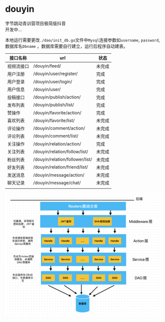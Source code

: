 # douyin
字节跳动青训营项目极简版抖音 </br>
开发中...

本地运行需要更改`./dao/init_db.go`文件中`Mysql`连接参数如`username`, `password`, 数据库名`Dbname`
，数据库需要自行建立，运行后程序自动建表。

| 接口名称   | url                             | 状态 |
| ---------- | ------------------------------- | -- |
| 视频流接口 | /douyin/feed/                   | 未完成 |
| 用户注册   | /douyin/user/register/          | 完成 |
| 用户登录   | /douyin/user/login/             | 完成 |
| 用户信息   | /douyin/user/                   | 完成 |
| 投稿接口   | /douyin/publish/action/         | 完成 |
| 发布列表   | /douyin/publish/list/           | 完成 |
| 赞操作     | /douyin/favorite/action/        | 完成 |
| 喜欢列表   | /douyin/favorite/list/          | 未完成 |
| 评论操作   | /douyin/comment/action/         | 未完成 |
| 评论列表   | /douyin/comment/list/           | 未完成 |
| 关注操作   | /douyin/relation/action/        | 完成 |
| 关注列表   | /douyin/relation/follow/list/   | 未完成 |
| 粉丝列表   | /douyin/relation/follower/list/ | 未完成 |
| 好友列表   | /douyin/relation/friend/list/   | 未完成 |
| 发送消息   | /douyin/message/action/         | 未完成 |
| 聊天记录   | /douyin/message/chat/           | 未完成 |
|            |                                 |    |

![](server_architecture.jpg)

